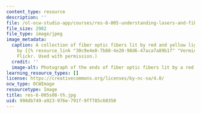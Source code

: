 ```yaml
---
content_type: resource
description: ''
file: /ol-ocw-studio-app/courses/res-6-005-understanding-lasers-and-fiberoptics-spring-2008/998db749a923976e791f9ff785c60350_res-6-005s08-th.jpg
file_size: 2982
file_type: image/jpeg
image_metadata:
  caption: A collection of fiber optic fibers lit by red and yellow light. (Image
    by {{% resource_link "30c9e4e0-7b80-4e20-98d6-47aca7a89b1f" "Vermin Inc" %}} on
    Flickr. Used with permission.)
  credit: ''
  image-alt: Photograph of the ends of fiber optic fibers lit by a red LED.
learning_resource_types: []
license: https://creativecommons.org/licenses/by-nc-sa/4.0/
ocw_type: OCWImage
resourcetype: Image
title: res-6-005s08-th.jpg
uid: 998db749-a923-976e-791f-9ff785c60350
---
```

